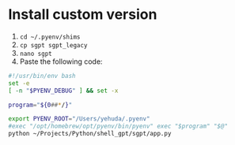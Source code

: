 # Install custom version
1. `cd ~/.pyenv/shims`
2. `cp sgpt sgpt_legacy`
3. `nano sgpt`
4. Paste the following code:
```bash
#!/usr/bin/env bash
set -e
[ -n "$PYENV_DEBUG" ] && set -x

program="${0##*/}"

export PYENV_ROOT="/Users/yehuda/.pyenv"
#exec "/opt/homebrew/opt/pyenv/bin/pyenv" exec "$program" "$@"
python ~/Projects/Python/shell_gpt/sgpt/app.py
```
